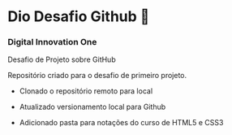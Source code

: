 # Dio Desafio Github 📖

### Digital Innovation One


Desafio de Projeto sobre GitHub

Repositório criado para o desafio de primeiro projeto.

- Clonado o repositório remoto para local
- Atualizado versionamento local para Github



- Adicionado pasta para notações do curso de HTML5 e CSS3
